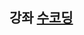 ## 강좌 [수코딩](https://www.youtube.com/watch?v=0FWh6QtU7o8&list=PL-eeIUD86IjSn7xbG9pIx32fhJVf8Rsj1&index=9)
